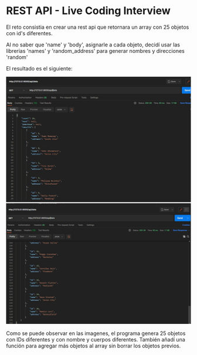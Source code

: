 # REST API - Live Coding Interview
El reto consistia en crear una rest api que retornara un array con 25 objetos con id's diferentes. 

Al no saber que 'name' y 'body', asignarle a cada objeto, decidí usar las librerias 'names' y 'random_address' para generar nombres y direcciones 'random'

El resultado es el siguiente:

![First Output](output.jpeg)
![Second Output](output2.jpeg)

Como se puede observar en las imagenes, el programa genera 25 objetos con IDs diferentes y con nombre y cuerpos diferentes. 
También añadí una función para agregar más objetos al array sin borrar los objetos previos.
